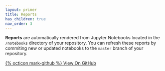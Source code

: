 ```yaml
---
layout: primer
title: Reports
has_children: true
nav_order: 3
---
```


**Reports** are automatically rendered from Jupyter Notebooks located in the `/notebooks` directory of your repository.  You can refresh these reports by commiting new or updated notebooks to the `master` branch of your repository.

<link href="https://unpkg.com/@primer/css/dist/primer.css" rel="stylesheet" />

<div class="clearfix">
  <a class="btn btn-sm btn-with-count" href="#url" role="button">
    {% octicon mark-github %}
    <span>View On GitHub</span>
  </a>
</div>
